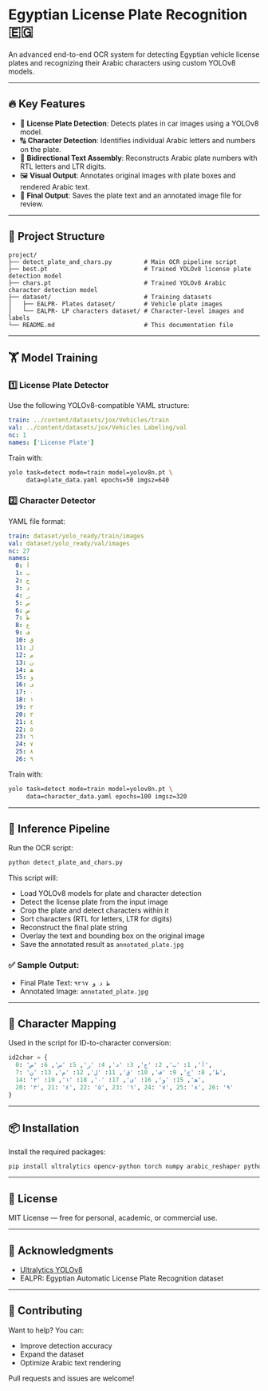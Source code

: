 # Egyptian License Plate Recognition 🇪🇬

An advanced end-to-end OCR system for detecting Egyptian vehicle license plates and recognizing their Arabic characters using custom YOLOv8 models.

---

## 🔥 Key Features

- 🚗 **License Plate Detection**: Detects plates in car images using a YOLOv8 model.
- 🔠 **Character Detection**: Identifies individual Arabic letters and numbers on the plate.
- 🔁 **Bidirectional Text Assembly**: Reconstructs Arabic plate numbers with RTL letters and LTR digits.
- 🖼️ **Visual Output**: Annotates original images with plate boxes and rendered Arabic text.
- 🧾 **Final Output**: Saves the plate text and an annotated image file for review.

---

## 📁 Project Structure

```
project/
├── detect_plate_and_chars.py         # Main OCR pipeline script
├── best.pt                           # Trained YOLOv8 license plate detection model
├── chars.pt                          # Trained YOLOv8 Arabic character detection model
├── dataset/                          # Training datasets
│   ├── EALPR- Plates dataset/        # Vehicle plate images
│   └── EALPR- LP characters dataset/ # Character-level images and labels
└── README.md                         # This documentation file
```

---

## 🏋️ Model Training

### 1️⃣ License Plate Detector

Use the following YOLOv8-compatible YAML structure:

```yaml
train: ../content/datasets/jox/Vehicles/train
val: ../content/datasets/jox/Vehicles Labeling/val
nc: 1
names: ['License Plate']
```

Train with:

```bash
yolo task=detect mode=train model=yolov8n.pt \
     data=plate_data.yaml epochs=50 imgsz=640
```

### 2️⃣ Character Detector

YAML file format:

```yaml
train: dataset/yolo_ready/train/images
val: dataset/yolo_ready/val/images
nc: 27
names:
  0: أ
  1: ب
  2: ج
  3: د
  4: ر
  5: س
  6: ص
  7: ط
  8: ع
  9: ف
  10: ق
  11: ل
  12: م
  13: ن
  14: ھ
  15: و
  16: ى
  17: ٠
  18: ١
  19: ٢
  20: ٣
  21: ٤
  22: ٥
  23: ٦
  24: ٧
  25: ٨
  26: ٩
```

Train with:

```bash
yolo task=detect mode=train model=yolov8n.pt \
     data=character_data.yaml epochs=100 imgsz=320
```

---

## 🧪 Inference Pipeline

Run the OCR script:

```bash
python detect_plate_and_chars.py
```

This script will:

- Load YOLOv8 models for plate and character detection
- Detect the license plate from the input image
- Crop the plate and detect characters within it
- Sort characters (RTL for letters, LTR for digits)
- Reconstruct the final plate string
- Overlay the text and bounding box on the original image
- Save the annotated result as `annotated_plate.jpg`

### ✅ Sample Output:

- Final Plate Text: `ط د و ٩٢٦٧`
- Annotated Image: `annotated_plate.jpg`

---

## 🔡 Character Mapping

Used in the script for ID-to-character conversion:

```python
id2char = {
  0: 'أ', 1: 'ب', 2: 'ج', 3: 'د', 4: 'ر', 5: 'س', 6: 'ص',
  7: 'ط', 8: 'ع', 9: 'ف', 10: 'ق', 11: 'ل', 12: 'م', 13: 'ن',
  14: 'ھ', 15: 'و', 16: 'ى', 17: '٠', 18: '١', 19: '٢',
  20: '٣', 21: '٤', 22: '٥', 23: '٦', 24: '٧', 25: '٨', 26: '٩'
}
```

---

## 📦 Installation

Install the required packages:

```bash
pip install ultralytics opencv-python torch numpy arabic_reshaper python-bidi pyautogui
```

---

## 📄 License

MIT License — free for personal, academic, or commercial use.

---

## 🙌 Acknowledgments

- [Ultralytics YOLOv8](https://github.com/ultralytics/ultralytics)
- EALPR: Egyptian Automatic License Plate Recognition dataset

---

## 🤝 Contributing

Want to help? You can:

- Improve detection accuracy
- Expand the dataset
- Optimize Arabic text rendering

Pull requests and issues are welcome!


